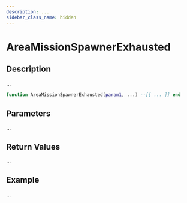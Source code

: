 ```yaml
---
description: ...
sidebar_class_name: hidden
---
```


# AreaMissionSpawnerExhausted

## Description

...

```lua
function AreaMissionSpawnerExhausted(param1, ...) --[[ ... ]] end
```

## Parameters

...

## Return Values

...

## Example

...


